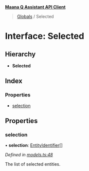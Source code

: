 **[Maana Q Assistant API Client](../README.md)**

> [Globals](../README.md) / Selected

# Interface: Selected

## Hierarchy

* **Selected**

## Index

### Properties

* [selection](selected.md#selection)

## Properties

### selection

•  **selection**: [EntityIdentifier](entityidentifier.md)[]

*Defined in [models.ts:48](https://github.com/maana-io/q-assistant-client/blob/1a0616f/src/models.ts#L48)*

The list of selected entities.
